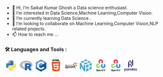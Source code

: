 - 👋 Hi, I’m Saikat Kumar Ghosh a Data science enthusiast.
- 👀 I’m interested in Data Science,Machine Learning,Computer Vision.
- 🌱 I’m currently learning Data Science .
- 💞️ I’m looking to collaborate on Machine Learning,Computer Vision,NLP related projects.
- 📫 How to reach me ...
### :hammer_and_wrench: Languages and Tools :

<div>
  <img src="https://github.com/devicons/devicon/blob/master/icons/python/python-original.svg" title="python"  width="40" height="40"/>&nbsp;
  <img src="https://github.com/devicons/devicon/blob/master/icons/r/r-original.svg" title="R" width="40" height="40"/>&nbsp;
  <img src="https://github.com/devicons/devicon/blob/master/icons/c/c-original.svg" title="C" width="40" height="40"/>&nbsp;
  <img src="https://github.com/devicons/devicon/blob/master/icons/html5/html5-original-wordmark.svg" title="html" width="40" height="40"/>&nbsp;
  <img src="https://github.com/devicons/devicon/blob/master/icons/apachespark/apachespark-original-wordmark.svg" title="spark" width="40" height="40"/>&nbsp;
  <img src="https://github.com/devicons/devicon/blob/master/icons/numpy/numpy-plain.svg" title="numpy" alt="numpy" width="40" height="40"/>&nbsp;
  <img src="https://github.com/devicons/devicon/blob/master/icons/opencv/opencv-original-wordmark.svg" title="opencv" width="40" height="40"/>&nbsp;
  <img src="https://github.com/devicons/devicon/blob/master/icons/opencv/opencv-original-wordmark.svg" title="opencv" width="40" height="40"/>&nbsp;
  <img src="https://github.com/devicons/devicon/blob/master/icons/pandas/pandas-original-wordmark.svg" title="pandas" width="40" height="40"/>&nbsp;


</div>

<div>
  <img src="https://komarev.com/ghpvc/?username=ghoshsaikat2024&style=flat-square&color=blue" alt=""/>
</div>


<!---
ghoshsaikat2024/ghoshsaikat2024 is a ✨ special ✨ repository because its `README.md` (this file) appears on your GitHub profile.
You can click the Preview link to take a look at your changes.
--->
